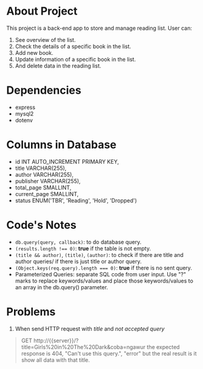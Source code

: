 # About Project
This project is a back-end app to store and manage reading list.
User can:
1. See overview of the list.
2. Check the details of a specific book in the list.
3. Add new book.
4. Update information of a specific book in the list.
5. And delete data in the reading list.

# Dependencies
- express
- mysql2
- dotenv

# Columns in Database
- id INT AUTO_INCREMENT PRIMARY KEY,
- title VARCHAR(255),
- author VARCHAR(255),
- publisher VARCHAR(255),
- total_page SMALLINT,
- current_page SMALLINT,
- status ENUM('TBR', 'Reading', 'Hold', 'Dropped')

# Code's Notes
- `db.query(query, callback)`: to do database query.
- `(results.length !== 0)`: **true** if the table is not empty.
- `(title && author)`, `(title)`, `(author)`: to check if there are title and author queries/
if there is just title or author query.
- `(Object.keys(req.query).length === 0)`: **true** if there is no sent query.
- Parameterized Queries: separate SQL code from user input. Use "?" marks to replace keywords/values
and place those keywords/values to an array in the db.query() parameter.

# Problems
1. When send HTTP request with *title* and *not accepted query*
> GET http://{{server}}/?title=Girls%20in%20The%20Dark&coba=ngawur
the expected response is
> 404, "Can't use this query.", "error"
but the real result is it show all data with that title.
